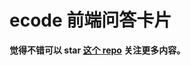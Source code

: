 # ecode 前端问答卡片

**觉得不错可以 star [这个 repo](https://github.com/WangYuLue/ecode-frontend-cards) 关注更多内容。**
